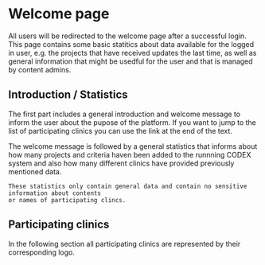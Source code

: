 # Welcome page

All users will be redirected to the welcome page after a successful login. This page contains
some basic statitics about data available for the logged in user, e.g. the projects that have
received updates the last time, as well as general information that might be usedful for the user
and that is managed by content admins.

## Introduction / Statistics

The first part includes a general introduction and welcome message to inform the user about the
pupose of the platform. If you want to jump to the list of participating clinics you can use the
link at the end of the text.

The welcome message is followed by a general statistics that informs about how many projects and
criteria haven been added to the runnning CODEX system and also how many different clinics have
provided previously mentioned data.

```{important}
These statistics only contain general data and contain no sensitive information about contents
or names of participating clincs.
```

## Participating clinics

In the following section all participating clinics are represented by their corresponding logo.
